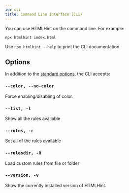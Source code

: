 ```yaml
---
id: cli
title: Command Line Interface (CLI)
---
```


You can use HTMLHint on the command line. For example:

```shell
npx htmlhint index.html
```

Use `npx htmlhint --help` to print the CLI documentation.

## Options

In addition to the [standard options](options), the CLI accepts:

### `--color, --no-color`

Force enabling/disabling of color.

### `--list, -l`

Show all the rules available

### `--rules, -r`

Set all of the rules available

### `--rulesdir, -R`

Load custom rules from file or folder

### `--version, -v`

Show the currently installed version of HTMLHint.
